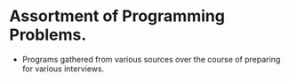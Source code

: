 # Assortment of Programming Problems.
* Programs gathered from various sources over the course of preparing for various interviews.
